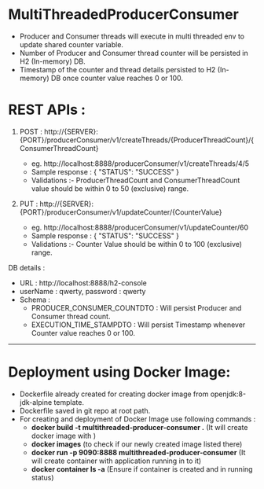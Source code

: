 # MultiThreadedProducerConsumer
- Producer and Consumer threads will execute in multi threaded env to update shared counter variable.
- Number of Producer and Consumer thread counter will be persisted in H2 (In-memory) DB.
- Timestamp of the counter and thread details persisted to H2 (In-memory) DB once counter value reaches 0 or 100.

# REST APIs :
1. POST : http://{SERVER}:{PORT}/producerConsumer/v1/createThreads/{ProducerThreadCount}/{ConsumerThreadCount}
   - eg. http://localhost:8888/producerConsumer/v1/createThreads/4/5
   - Sample response : {
              "STATUS": "SUCCESS"
             }
   - Validations :- ProducerThreadCount and ConsumerThreadCount value should be within 0 to 50 (exclusive) range.
  
2. PUT : http://{SERVER}:{PORT}/producerConsumer/v1/updateCounter/{CounterValue}  
   - eg. http://localhost:8888/producerConsumer/v1/updateCounter/60     
   - Sample response : {
              "STATUS": "SUCCESS"
             }
   - Validations :- Counter Value should be within 0 to 100 (exclusive) range.   
  
  DB details : 
   - URL : http://localhost:8888/h2-console 
   - userName : qwerty, password : qwerty
   - Schema : 
      - PRODUCER_CONSUMER_COUNTDTO : Will persist Producer and Consumer thread count.
      - EXECUTION_TIME_STAMPDTO : Will persist Timestamp whenever Counter value reaches 0 or 100.
      
-------------------------------------------------------------------------------------------------------------------------      
 # Deployment using Docker Image:   
   - Dockerfile already created for creating docker image from openjdk:8-jdk-alpine template. 
   - Dockerfile saved in git repo at root path.
   - For creating and deployment of Docker Image use following commands :
      - **docker build -t multithreaded-producer-consumer .**   (It will create docker image with )
      - **docker images**  (to check if our newly created image listed there)
      - **docker run -p 9090:8888 multithreaded-producer-consumer**    (It will create container with application running in to it)
      - **docker container ls -a**  (Ensure if container is created and in running status)
      
      
 
     
   
  
  
  
